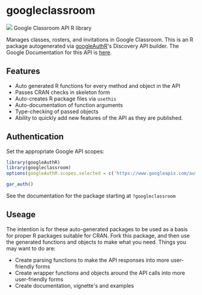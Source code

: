 # googleclassroom
![](http://www.google.com/images/icons/product/search-32.gif)
Google Classroom API R library

Manages classes, rosters, and invitations in Google Classroom.
This is an R package autogenerated via [googleAuthR](http://code.markedmondson.me/googleAuthR)'s Discovery API builder. 
The Google Documentation for this API is [here](https://developers.google.com/classroom/).

## Features 
 * Auto generated R functions for every method and object in the API
 * Passes CRAN checks in skeleton form
 * Auto-creates R package files via `usethis`
 * Auto-documentation of function arguments
 * Type-checking of passed objects
 * Ability to quickly add new features of the API as they are published.

## Authentication
Set the appropriate Google API scopes:

```r
library(googleAuthR)
library(googleclassroom)
options(googleAuthR.scopes.selected = c('https://www.googleapis.com/auth/classroom.push-notifications', 'https://www.googleapis.com/auth/classroom.rosters', 'https://www.googleapis.com/auth/classroom.topics', 'https://www.googleapis.com/auth/classroom.topics.readonly', 'https://www.googleapis.com/auth/classroom.student-submissions.students.readonly', 'https://www.googleapis.com/auth/classroom.guardianlinks.students.readonly', 'https://www.googleapis.com/auth/classroom.courses', 'https://www.googleapis.com/auth/classroom.courses.readonly', 'https://www.googleapis.com/auth/classroom.announcements', 'https://www.googleapis.com/auth/classroom.profile.photos', 'https://www.googleapis.com/auth/classroom.rosters.readonly', 'https://www.googleapis.com/auth/classroom.announcements.readonly', 'https://www.googleapis.com/auth/classroom.guardianlinks.students', 'https://www.googleapis.com/auth/classroom.student-submissions.me.readonly', 'https://www.googleapis.com/auth/classroom.coursework.students', 'https://www.googleapis.com/auth/classroom.coursework.students.readonly', 'https://www.googleapis.com/auth/classroom.guardianlinks.me.readonly', 'https://www.googleapis.com/auth/classroom.coursework.me.readonly', 'https://www.googleapis.com/auth/classroom.profile.emails', 'https://www.googleapis.com/auth/classroom.coursework.me'))

gar_auth()
```
 See the documentation for the package starting at `?googleclassroom`
 
## Useage
The intention is for these auto-generated packages to be used as a basis for proper R packages suitable for CRAN.
Fork this package, and then use the generated functions and objects to make what you need.
Things you may want to do are:
* Create parsing functions to make the API responses into more user-friendly forms
* Create wrapper functions and objects around the API calls into more user-friendly forms
* Create documentation, vignette's and examples

